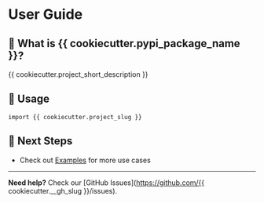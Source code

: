 # User Guide

## 🎯 What is {{ cookiecutter.pypi_package_name }}?

{{ cookiecutter.project_short_description }}

## 📖 Usage
```
import {{ cookiecutter.project_slug }}
```

## 🔗 Next Steps

- Check out [Examples](examples.md) for more use cases

---

**Need help?** Check our [GitHub Issues](https://github.com/{{ cookiecutter.__gh_slug }}/issues).
